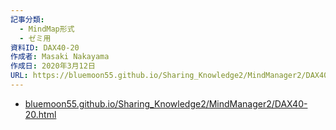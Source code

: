 ```yaml
---
記事分類:
  - MindMap形式
  - ゼミ用
資料ID: DAX40-20
作成者: Masaki Nakayama
作成日: 2020年3月12日
URL: https://bluemoon55.github.io/Sharing_Knowledge2/MindManager2/DAX40-20.html
---
```

- [bluemoon55.github.io/Sharing\_Knowledge2/MindManager2/DAX40-20.html](https://bluemoon55.github.io/Sharing_Knowledge2/MindManager2/DAX40-20.html)